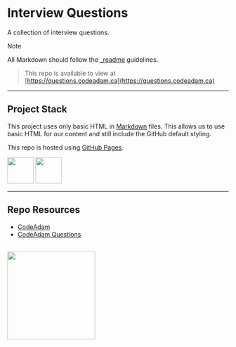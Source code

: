 # Interview Questions

A collection of interview questions. 

> [!NOTE]  
> All Markdown should follow the [_readme](https://readme.codeadam.ca/) guidelines.

> This repo is available to view at  
> [https://questions.codeadam.ca](https://questions.codeadam.ca)

---

## Project Stack

This project uses only basic HTML in [Markdown](https://www.markdownguide.org/) files. This allows us to use basic HTML for our content and still include the GitHub default styling.

This repo is hosted using [GitHub Pages](https://pages.github.com/).

<img src="https://console.codeadam.ca/api/image/github" width="60"> <img src="https://console.codeadam.ca/api/image/markdown" width="60">

---

## Repo Resources

- [CodeAdam](https://codeadam.ca/)
- [CodeAdam Questions](https://questions.codeadam.ca/)

<br>
<a href="https://codeadam.ca">
<img src="https://cdn.codeadam.ca/images@1.0.0/codeadam-logo-coloured-horizontal.png" width="200">
</a>
